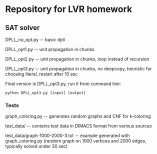 # Repository for LVR homework

## SAT solver

DPLL_no_opt.py  --  basic dpll

DPLL_opt1.py  --  unit propagation in chunks

DPLL_opt2.py  --  unit propagation in chunks, loop instead of recursion

DPLL_opt3.py  -- unit propagation in chunks, no deepcopy, heuristic for choosing literal, restart after 10 sec

Final version is DPLL_opt3.py, run it from command line:

```
python DPLL_opt3.py [input] [output]
```

### Tests

graph_coloring.py  --  generates random graphs and CNF for k-coloring

test_data/  --  contains test data in DIMACS format from various sources

test_data/graph-1000-2000-3.txt  --  example generated with graph_coloring.py (random graph on 1000 vertices and 2000 edges, typically solved under 30 sec)